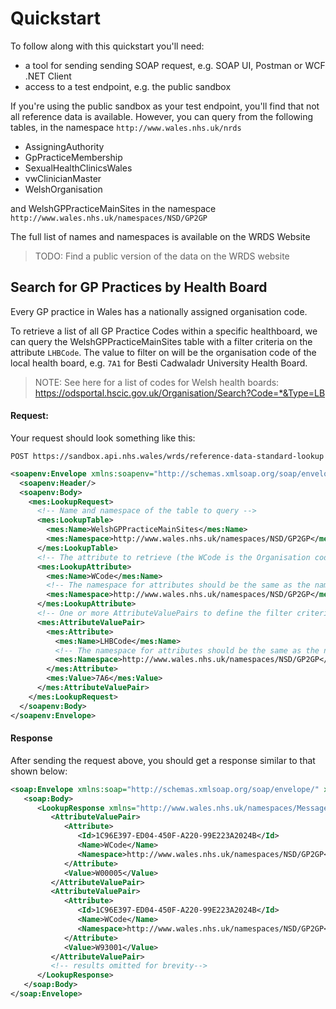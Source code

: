 # Quickstart

To follow along with this quickstart you'll need:

- a tool for sending sending SOAP request, e.g. SOAP UI, Postman or WCF .NET Client
- access to a test endpoint, e.g. the public sandbox

If you're using the public sandbox as your test endpoint, you'll find that not all reference data is available. 
However, you can query from the following tables, in the namespace `http://www.wales.nhs.uk/nrds`
 - AssigningAuthority
 - GpPracticeMembership
 - SexualHealthClinicsWales
 - vwClinicianMaster
 - WelshOrganisation

 and WelshGPPracticeMainSites in the namespace `http://www.wales.nhs.uk/namespaces/NSD/GP2GP`

The full list of names and namespaces is available on the WRDS Website

> TODO: Find a public version of the data on the WRDS website 

## Search for GP Practices by Health Board

Every GP practice in Wales has a nationally assigned organisation code.

To retrieve a list of all GP Practice Codes within a specific healthboard, we can query the WelshGPPracticeMainSites table with a filter criteria on the attribute `LHBCode`.
The value to filter on will be the organisation code of the local health board, e.g. `7A1` for Besti Cadwaladr University Health Board.

> NOTE: See here for a list of codes for Welsh health boards:  
  https://odsportal.hscic.gov.uk/Organisation/Search?Code=*&Type=LB


#### Request:
Your request should look something like this:

`POST https://sandbox.api.nhs.wales/wrds/reference-data-standard-lookup`
```xml
<soapenv:Envelope xmlns:soapenv="http://schemas.xmlsoap.org/soap/envelope/" xmlns:mes="http://www.wales.nhs.uk/namespaces/MessageRelease2">
  <soapenv:Header/>
  <soapenv:Body>
    <mes:LookupRequest>
      <!-- Name and namespace of the table to query -->
      <mes:LookupTable>
        <mes:Name>WelshGPPracticeMainSites</mes:Name>
        <mes:Namespace>http://www.wales.nhs.uk/namespaces/NSD/GP2GP</mes:Namespace>
      </mes:LookupTable>
      <!-- The attribute to retrieve (the WCode is the Organisation code for Welsh GP Practices) -->
      <mes:LookupAttribute>
        <mes:Name>WCode</mes:Name>
        <!-- The namespace for attributes should be the same as the namespace for the table -->
        <mes:Namespace>http://www.wales.nhs.uk/namespaces/NSD/GP2GP</mes:Namespace>
      </mes:LookupAttribute>
      <!-- One or more AttributeValuePairs to define the filter criteria -->
      <mes:AttributeValuePair>
        <mes:Attribute>
          <mes:Name>LHBCode</mes:Name>
          <!-- The namespace for attributes should be the same as the namespace for the table -->
          <mes:Namespace>http://www.wales.nhs.uk/namespaces/NSD/GP2GP</mes:Namespace>
        </mes:Attribute>
        <mes:Value>7A6</mes:Value>
      </mes:AttributeValuePair>
    </mes:LookupRequest>
  </soapenv:Body>
</soapenv:Envelope>
```



#### Response
After sending the request above, you should get a response similar to that shown below:

```xml
<soap:Envelope xmlns:soap="http://schemas.xmlsoap.org/soap/envelope/" xmlns:xsi="http://www.w3.org/2001/XMLSchema-instance" xmlns:xsd="http://www.w3.org/2001/XMLSchema">
   <soap:Body>
      <LookupResponse xmlns="http://www.wales.nhs.uk/namespaces/MessageRelease2">
         <AttributeValuePair>
            <Attribute>
               <Id>1C96E397-ED04-450F-A220-99E223A2024B</Id>
               <Name>WCode</Name>
               <Namespace>http://www.wales.nhs.uk/namespaces/NSD/GP2GP</Namespace>
            </Attribute>
            <Value>W00005</Value>
         </AttributeValuePair>
         <AttributeValuePair>
            <Attribute>
               <Id>1C96E397-ED04-450F-A220-99E223A2024B</Id>
               <Name>WCode</Name>
               <Namespace>http://www.wales.nhs.uk/namespaces/NSD/GP2GP</Namespace>
            </Attribute>
            <Value>W93001</Value>
         </AttributeValuePair>
         <!-- results omitted for brevity-->
      </LookupResponse>
   </soap:Body>
</soap:Envelope>
```